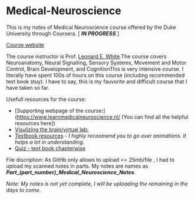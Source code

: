 # Medical-Neuroscience
This is my notes of Medical Neuroscience course offered by the Duke University through Coursera. [ ***IN PROGRESS*** ]

[Course website](https://www.coursera.org/learn/medical-neuroscience?)

The course instructor is Prof. [Leonard E. White](https://www.coursera.org/instructor/~901314).The course covers Neuroanatomy, Neural Signalling, Sensory Systems, Movement and Motor Control, Brain Development, and CognitionThis is very intensive course. I literally have spent 100s of hours on this course (including recommended text book stuy). I have to say, this is my fauvorite and difficult course that I have taken so far. 

Usefull resources for the course:
* [Supporting webpage of the course:](https://www.learnmedicalneuroscience.nl/ (You can find all the helpful resources here])
* [Visulizing the brain/virtual lab:](http://www.anatomie-amsterdam.nl/sub_sites/anatomie-zenuwwerking/123_neuro/start.htm)
* [Textbook resources](https://learninglink.oup.com/access/neuroscience-sixth-edition-student-resources#tag_chapter-01) - *I highly recoomend you to go over animations. It helps a lot in understanding.*
* [Quiz - text book chapterwise](https://neuroscience5e.sinauer.com/quiz/quiz_chapters.cgi)

File discription:
As GitHb only allows to upload <= 25mb/file , I had to upload my scanned notes in parts. My notes are names as ***Part_(part_number)_Medical_Neuroscience_Notes***.

*Note: My notes is not yet complete, I will be uploading the remaining in the days to come.*

